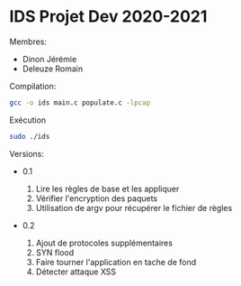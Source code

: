 # IDS Projet Dev 2020-2021

Membres:

* Dinon Jérémie
* Deleuze Romain

Compilation:

```bash
gcc -o ids main.c populate.c -lpcap
```

Exécution

```bash
sudo ./ids
```

Versions:

* 0.1

  1. Lire les règles de base et les appliquer
  2. Vérifier l'encryption des paquets
  3. Utilisation de argv pour récupérer le fichier de règles

* 0.2

  1. Ajout de protocoles supplémentaires
  2. SYN flood
  3. Faire tourner l'application en tache de fond
  4. Détecter attaque XSS
